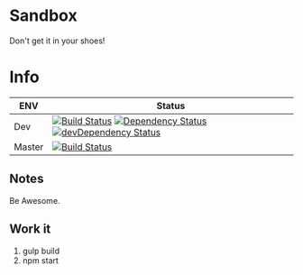 # Sandbox
Don't get it in your shoes!

# Info
| ENV | Status |
| --- | ------ |
| Dev | [![Build Status](https://travis-ci.org/jderus/Sandbox.svg?branch=dev)](https://travis-ci.org/jderus/sandbox) [![Dependency Status](https://david-dm.org/jderus/sandbox.svg)](https://david-dm.org/jderus/sandbox) [![devDependency Status](https://david-dm.org/jderus/Sandbox/dev-status.svg)](https://david-dm.org/jderus/Sandbox#info=devDependencies) |
| Master | [![Build Status](https://travis-ci.org/jderus/Sandbox.svg?branch=master)](https://travis-ci.org/jderus/sandbox) |

## Notes
Be Awesome.

## Work it
1. gulp build
2. npm start
